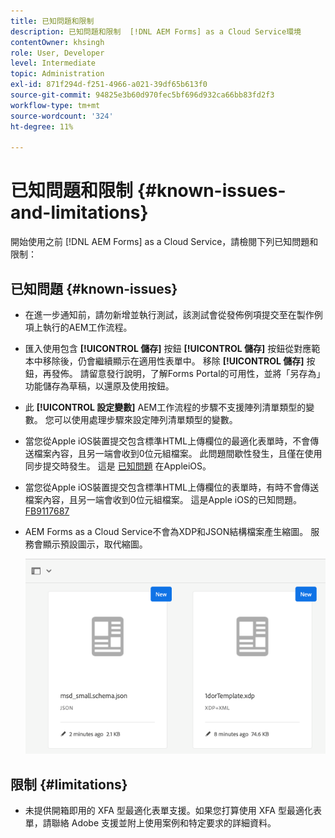 ```yaml
---
title: 已知問題和限制
description: 已知問題和限制  [!DNL AEM Forms] as a Cloud Service環境
contentOwner: khsingh
role: User, Developer
level: Intermediate
topic: Administration
exl-id: 871f294d-f251-4966-a021-39df65b613f0
source-git-commit: 94825e3b60d970fec5bf696d932ca66bb83fd2f3
workflow-type: tm+mt
source-wordcount: '324'
ht-degree: 11%

---
```


# 已知問題和限制 {#known-issues-and-limitations}

開始使用之前 [!DNL AEM Forms] as a Cloud Service，請檢閱下列已知問題和限制：

## 已知問題 {#known-issues}

* 在進一步通知前，請勿新增並執行測試，該測試會從發佈例項提交至在製作例項上執行的AEM工作流程。

* 匯入使用包含 **[!UICONTROL 儲存]** 按鈕 **[!UICONTROL 儲存]** 按鈕從對應範本中移除後，仍會繼續顯示在適用性表單中。 移除 **[!UICONTROL 儲存]** 按鈕，再發佈。 請留意發行說明，了解Forms Portal的可用性，並將「另存為」功能儲存為草稿，以還原及使用按鈕。

* 此 **[!UICONTROL 設定變數]** AEM工作流程的步驟不支援陣列清單類型的變數。 您可以使用處理步驟來設定陣列清單類型的變數。

* 當您從Apple iOS裝置提交包含標準HTML上傳欄位的最適化表單時，不會傳送檔案內容，且另一端會收到0位元組檔案。 此問題間歇性發生，且僅在使用同步提交時發生。 這是 [已知問題](https://feedbackassistant.apple.com/feedback/9117687) 在AppleiOS。

* 當您從Apple iOS裝置提交包含標準HTML上傳欄位的表單時，有時不會傳送檔案內容，且另一端會收到0位元組檔案。 這是Apple iOS的已知問題。 [FB9117687](https://feedbackassistant.apple.com/feedback/9117687)

* AEM Forms as a Cloud Service不會為XDP和JSON結構檔案產生縮圖。 服務會顯示預設圖示，取代縮圖。

   ![Forms縮圖已知問題](/help/forms/assets/forms-tumbnail-known-issue.png)


## 限制 {#limitations}

* 未提供開箱即用的 XFA 型最適化表單支援。如果您打算使用 XFA 型最適化表單，請聯絡 Adobe 支援並附上使用案例和特定要求的詳細資料。

